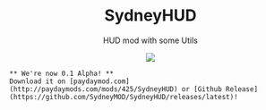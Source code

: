 <h1 align="center">SydneyHUD</h1>
<p align="center">HUD mod with some Utils</p>

<p align="center">
    <img src="https://img.shields.io/badge/Version-0.1%20%28Alpha%29-lightgrey.svg">

    ** We're now 0.1 Alpha! **
    Download it on [paydaymod.com](http://paydaymods.com/mods/425/SydneyHUD) or [Github Release](https://github.com/SydneyMOD/SydneyHUD/releases/latest)!
</p>
